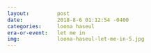 ```yaml
---
layout:         post
date:           2018-8-6 01:12:54 -0400
categories:     loona haseul
era-or-event:   let me in
img:            loona-haseul-let-me-in-5.jpg
---
```

